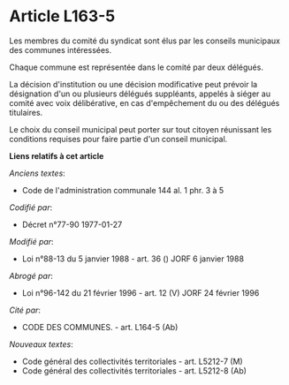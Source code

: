 # Article L163-5

Les membres du comité du syndicat sont élus par les conseils municipaux des communes intéressées.

Chaque commune est représentée dans le comité par deux délégués.

La décision d'institution ou une décision modificative peut prévoir la désignation d'un ou plusieurs délégués suppléants,
appelés à siéger au comité avec voix délibérative, en cas d'empêchement du ou des délégués titulaires.

Le choix du conseil municipal peut porter sur tout citoyen réunissant les conditions requises pour faire partie d'un conseil
municipal.

**Liens relatifs à cet article**

_Anciens textes_:

  - Code de l'administration communale 144 al. 1 phr. 3 à 5

_Codifié par_:

  - Décret n°77-90 1977-01-27

_Modifié par_:

  - Loi n°88-13 du 5 janvier 1988 - art. 36 () JORF 6 janvier 1988

_Abrogé par_:

  - Loi n°96-142 du 21 février 1996 - art. 12 (V) JORF 24 février 1996

_Cité par_:

  - CODE DES COMMUNES. - art. L164-5 (Ab)

_Nouveaux textes_:

  - Code général des collectivités territoriales - art. L5212-7 (M)
  - Code général des collectivités territoriales - art. L5212-8 (Ab)
